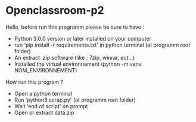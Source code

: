 # Openclassroom-p2

Hello, before run this programm please be sure to have :

- Python 3.0.0 version or later installed on your computer
- run 'pip install -r requirements.txt' in python terminal (at programm root folder)
- An extract .zip software (like : 7zip, winrar, ect...)
- Installed the virtual environnement (python -m venv NOM_ENVIRONNEMENT)

How run this program ?

- Open a python terminal
- Run 'python3 scrap.py' (at programm root folder)
- Wait 'end of script' on prompt
- Open or extract data.zip



